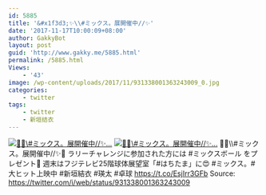 ```yaml
---
id: 5885
title: '&#x1f3d3;✨\\#ミックス。展開催中//✨'
date: '2017-11-17T10:00:09+08:00'
author: GakkyBot
layout: post
guid: 'http://www.gakky.me/5885.html'
permalink: /5885.html
Views:
    - '43'
image: /wp-content/uploads/2017/11/931338001363243009_0.jpg
categories:
    - twitter
tags:
    - twitter
    - 新垣结衣
---
```


[![🏓✨\\#ミックス。展開催中//✨...](http://www.yui-aragaki.org/wp-content/uploads/2017/11/931338001363243009_0.jpg)](http://www.yui-aragaki.org/wp-content/uploads/2017/11/931338001363243009_0.jpg)
[![🏓✨\\#ミックス。展開催中//✨...](http://www.yui-aragaki.org/wp-content/uploads/2017/11/931338001363243009_1.jpg)](http://www.yui-aragaki.org/wp-content/uploads/2017/11/931338001363243009_1.jpg)
🏓✨\\\\#ミックス。展開催中//✨🏓
ラリーチャレンジに参加された方には #ミックスボール をプレゼント💓
週末はフジテレビ25階球体展望室「#はちたま」に😍
\#ミックス。#大ヒット上映中
\#新垣結衣 #瑛太 #卓球 https://t.co/EsjIrr3GFb
Source: <https://twitter.com/i/web/status/931338001363243009>

